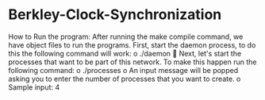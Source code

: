 # Berkley-Clock-Synchronization
How to Run the program:
 After running the make compile command, we have object files to run the
programs.
First, start the daemon process, to do this the following command will work:
o ./daemon
 Next, let's start the processes that want to be part of this network. To make this
happen run the following command:
o ./processes
o An input message will be popped asking you to enter the number of processes
that you want to create.
o Sample input: 4
